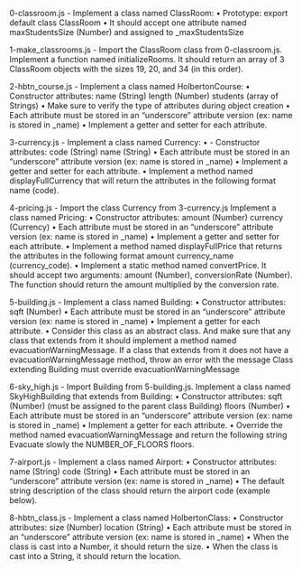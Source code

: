 0-classroom.js - Implement a class named ClassRoom:
    • Prototype: export default class ClassRoom
    • It should accept one attribute named maxStudentsSize (Number) and assigned to _maxStudentsSize

1-make_classrooms.js - Import the ClassRoom class from 0-classroom.js.
Implement a function named initializeRooms. It should return an array of 3 ClassRoom objects with the sizes 19, 20, and 34 (in this order).

2-hbtn_course.js - Implement a class named HolbertonCourse:
    • Constructor attributes:
        name (String)
        length (Number)
        students (array of Strings)
    • Make sure to verify the type of attributes during object creation
    • Each attribute must be stored in an “underscore” attribute version (ex: name is stored in _name)
    • Implement a getter and setter for each attribute.

3-currency.js - Implement a class named Currency:
    • - Constructor attributes:
        code (String)
        name (String)
    • Each attribute must be stored in an “underscore” attribute version (ex: name is stored in _name)
    • Implement a getter and setter for each attribute.
    • Implement a method named displayFullCurrency that will return the attributes in the following format name (code).

4-pricing.js - Import the class Currency from 3-currency.js
Implement a class named Pricing:
    • Constructor attributes:
        amount (Number)
        currency (Currency)
    • Each attribute must be stored in an “underscore” attribute version (ex: name is stored in _name)
    • Implement a getter and setter for each attribute.
    • Implement a method named displayFullPrice that returns the attributes in the following format amount currency_name (currency_code).
    • Implement a static method named convertPrice. It should accept two arguments: amount (Number), conversionRate (Number). The function should return the amount multiplied by the conversion rate.

5-building.js - Implement a class named Building:
    • Constructor attributes:
        sqft (Number)
    • Each attribute must be stored in an “underscore” attribute version (ex: name is stored in _name)
    • Implement a getter for each attribute.
    • Consider this class as an abstract class. And make sure that any class that extends from it should implement a method named evacuationWarningMessage.
        If a class that extends from it does not have a evacuationWarningMessage method, throw an error with the message Class extending Building must override evacuationWarningMessage

6-sky_high.js - Import Building from 5-building.js.
Implement a class named SkyHighBuilding that extends from Building:
    • Constructor attributes:
        sqft (Number) (must be assigned to the parent class Building)
        floors (Number)
    • Each attribute must be stored in an “underscore” attribute version (ex: name is stored in _name)
    • Implement a getter for each attribute.
    • Override the method named evacuationWarningMessage and return the following string Evacuate slowly the NUMBER_OF_FLOORS floors.

7-airport.js - Implement a class named Airport:
    • Constructor attributes:
        name (String)
        code (String)
    • Each attribute must be stored in an “underscore” attribute version (ex: name is stored in _name)
    • The default string description of the class should return the airport code (example below).

8-hbtn_class.js - Implement a class named HolbertonClass:
    • Constructor attributes:
        size (Number)
        location (String)
    • Each attribute must be stored in an “underscore” attribute version (ex: name is stored in _name)
    • When the class is cast into a Number, it should return the size.
    • When the class is cast into a String, it should return the location.

